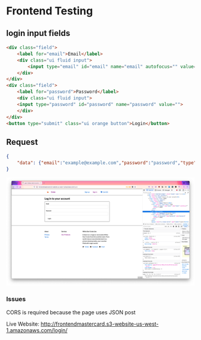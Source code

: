# Frontend Testing

## login input fields

```html
<div class="field">
    <label for="email">Email</label>
    <div class="ui fluid input">
        <input type="email" id="email" name="email" autofocus="" value="">
    </div>
</div>
<div class="field">
    <label for="password">Password</label>
    <div class="ui fluid input">
    <input type="password" id="password" name="password" value="">
    </div>
</div>
<button type="submit" class="ui orange button">Login</button>
```

## Request
```json
{
    "data": {"email":"example@example.com","password":"password","type":"token"}
}
```


![Login Page](./images/frontend_login.png)

### Issues
CORS is required because the page uses JSON post

Live Website: <http://frontendmastercard.s3-website-us-west-1.amazonaws.com/login/>
